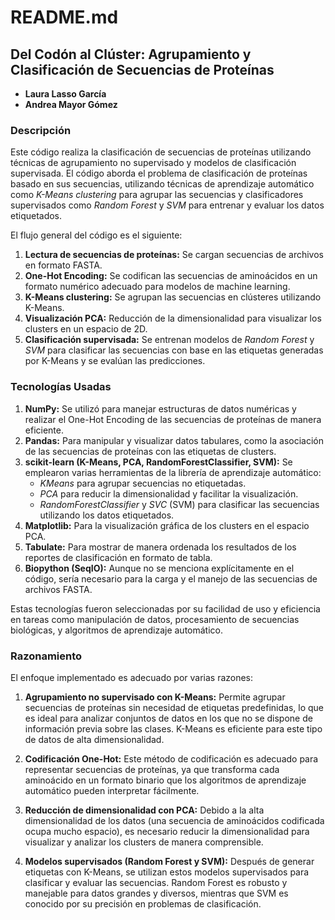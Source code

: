 # README.md

## Del Codón al Clúster: Agrupamiento y Clasificación de Secuencias de Proteínas

- **Laura Lasso García**
- **Andrea Mayor Gómez**

### Descripción

Este código realiza la clasificación de secuencias de proteínas utilizando técnicas de agrupamiento no supervisado y modelos de clasificación supervisada. El código aborda el problema de clasificación de proteínas basado en sus secuencias, utilizando técnicas de aprendizaje automático como *K-Means clustering* para agrupar las secuencias y clasificadores supervisados como *Random Forest* y *SVM* para entrenar y evaluar los datos etiquetados.

El flujo general del código es el siguiente:
1. **Lectura de secuencias de proteínas:** Se cargan secuencias de archivos en formato FASTA.
2. **One-Hot Encoding:** Se codifican las secuencias de aminoácidos en un formato numérico adecuado para modelos de machine learning.
3. **K-Means clustering:** Se agrupan las secuencias en clústeres utilizando K-Means.
4. **Visualización PCA:** Reducción de la dimensionalidad para visualizar los clusters en un espacio de 2D.
5. **Clasificación supervisada:** Se entrenan modelos de *Random Forest* y *SVM* para clasificar las secuencias con base en las etiquetas generadas por K-Means y se evalúan las predicciones.

### Tecnologías Usadas

1. **NumPy:** Se utilizó para manejar estructuras de datos numéricas y realizar el One-Hot Encoding de las secuencias de proteínas de manera eficiente.
2. **Pandas:** Para manipular y visualizar datos tabulares, como la asociación de las secuencias de proteínas con las etiquetas de clusters.
3. **scikit-learn (K-Means, PCA, RandomForestClassifier, SVM):** Se emplearon varias herramientas de la librería de aprendizaje automático:
   - *KMeans* para agrupar secuencias no etiquetadas.
   - *PCA* para reducir la dimensionalidad y facilitar la visualización.
   - *RandomForestClassifier* y *SVC* (SVM) para clasificar las secuencias utilizando los datos etiquetados.
4. **Matplotlib:** Para la visualización gráfica de los clusters en el espacio PCA.
5. **Tabulate:** Para mostrar de manera ordenada los resultados de los reportes de clasificación en formato de tabla.
6. **Biopython (SeqIO):** Aunque no se menciona explícitamente en el código, sería necesario para la carga y el manejo de las secuencias de archivos FASTA.

Estas tecnologías fueron seleccionadas por su facilidad de uso y eficiencia en tareas como manipulación de datos, procesamiento de secuencias biológicas, y algoritmos de aprendizaje automático.

### Razonamiento

El enfoque implementado es adecuado por varias razones:

1. **Agrupamiento no supervisado con K-Means:** Permite agrupar secuencias de proteínas sin necesidad de etiquetas predefinidas, lo que es ideal para analizar conjuntos de datos en los que no se dispone de información previa sobre las clases. K-Means es eficiente para este tipo de datos de alta dimensionalidad.
   
2. **Codificación One-Hot:** Este método de codificación es adecuado para representar secuencias de proteínas, ya que transforma cada aminoácido en un formato binario que los algoritmos de aprendizaje automático pueden interpretar fácilmente.

3. **Reducción de dimensionalidad con PCA:** Debido a la alta dimensionalidad de los datos (una secuencia de aminoácidos codificada ocupa mucho espacio), es necesario reducir la dimensionalidad para visualizar y analizar los clusters de manera comprensible.

4. **Modelos supervisados (Random Forest y SVM):** Después de generar etiquetas con K-Means, se utilizan estos modelos supervisados para clasificar y evaluar las secuencias. Random Forest es robusto y manejable para datos grandes y diversos, mientras que SVM es conocido por su precisión en problemas de clasificación.
